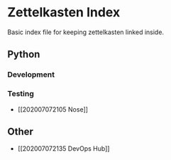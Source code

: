 # Zettelkasten Index
Basic index file for keeping zettelkasten linked inside.

## Python
### Development
### Testing
- [[202007072105 Nose]]

## Other
- [[202007072135 DevOps Hub]]